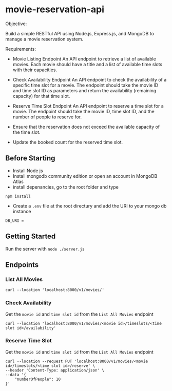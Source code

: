 # movie-reservation-api

Objective:

Build a simple RESTful API using Node.js, Express.js, and MongoDB to manage a movie reservation system.

Requirements:
- Movie Listing Endpoint
 An API endpoint to retrieve a list of available movies.
 Each movie should have a title and a list of available time slots with their capacities.

- Check Availability Endpoint
 An API endpoint to check the availability of a specific time slot for a movie.
 The endpoint should take the movie ID and time slot ID as parameters and return the availability (remaining capacity) for that time slot.

- Reserve Time Slot Endpoint
An API endpoint to reserve a time slot for a movie.
The endpoint should take the movie ID, time slot ID, and the number of people to reserve for.

- Ensure that the reservation does not exceed the available capacity of the time slot.

- Update the booked count for the reserved time slot.


## Before Starting 

- Install Node js 
- Install mongodb community edition or open an account in MongoDB Atlas
- install depenancies, go to the root folder and type 
```
npm install 
```

- Create a `.env` file at the root directury and add the URI to your mongo db instance 
```
DB_URI = 
```
## Getting Started
Run the server with `node ./server.js`

## Endpoints

### List All Movies
```
curl --location 'localhost:8000/v1/movies/'
```

### Check Availability
Get the `movie id` and `time slot id` from the `List All Movies` endpoint 

```
curl --location 'localhost:8000/v1/movies/<movie id>/timeslots/<time slot id>/availability'
```

### Reserve Time Slot
Get the `movie id` and `time slot id` from the `List All Movies` endpoint 

```
curl --location --request PUT 'localhost:8000/v1/movies/<movie id>/timeslots/<time slot id>/reserve' \
--header 'Content-Type: application/json' \
--data '{
    "numberOfPeople": 10
}'
```